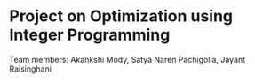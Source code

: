# Project on Optimization using Integer Programming

Team members: Akankshi Mody, Satya Naren Pachigolla, Jayant Raisinghani
